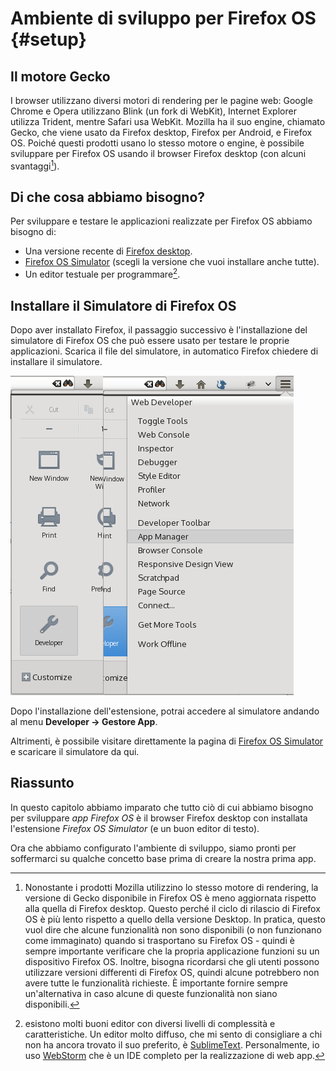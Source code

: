 # Ambiente di sviluppo per Firefox OS {#setup}

## Il motore Gecko
I browser utilizzano diversi motori di rendering per le pagine web: Google Chrome e Opera utilizzano Blink (un fork di WebKit), Internet Explorer utilizza Trident, mentre Safari usa WebKit. Mozilla ha il suo engine, chiamato Gecko, che viene usato da Firefox desktop, Firefox per Android, e Firefox OS. Poiché questi prodotti usano lo stesso motore o engine, è possibile sviluppare per Firefox OS usando il browser Firefox desktop (con alcuni svantaggi[^engine]).

[^engine]: Nonostante i prodotti Mozilla utilizzino lo stesso motore di rendering, la versione di Gecko disponibile in Firefox OS è meno aggiornata rispetto alla quella di Firefox desktop. Questo perché il ciclo di rilascio di Firefox OS è più lento rispetto a quello della versione Desktop. In pratica, questo vuol dire che alcune funzionalità non sono disponibili (o non funzionano come immaginato) quando si trasportano su Firefox OS - quindi è sempre importante verificare che la propria applicazione funzioni su un dispositivo Firefox OS. Inoltre, bisogna ricordarsi che gli utenti possono utilizzare versioni differenti di Firefox OS, quindi alcune potrebbero non avere tutte le funzionalità richieste. È importante fornire sempre un'alternativa in caso alcune di queste funzionalità non siano disponibili.

## Di che cosa abbiamo bisogno?

Per sviluppare e testare le applicazioni realizzate per Firefox OS abbiamo bisogno di:

 * Una versione recente di [Firefox desktop](http://getfirefox.com).
 * [Firefox OS Simulator](https://ftp.mozilla.org/pub/mozilla.org/labs/fxos-simulator/) (scegli la versione che vuoi installare anche tutte). 
 * Un editor testuale per programmare[^editor].
 
[^editor]: esistono molti buoni editor con diversi livelli di complessità e caratteristiche. Un editor molto diffuso, che mi sento di consigliare a chi non ha ancora trovato il suo preferito, è [SublimeText](http://sublimetext.com/). Personalmente, io uso [WebStorm](http://www.jetbrains.com/webstorm/) che è un IDE completo per la realizzazione di web app.
  
## Installare il Simulatore di Firefox OS

Dopo aver installato Firefox, il passaggio successivo è l'installazione del simulatore di Firefox OS che può essere usato per testare le proprie applicazioni. Scarica il file del simulatore, in automatico Firefox chiedere di installare il simulatore.  

![*Developer* con *Gestore App** selezionato](images/originals/tools.png)

Dopo l'installazione dell'estensione, potrai accedere al simulatore andando al menu **Developer -> Gestore App**. 

Altrimenti, è possibile visitare direttamente la pagina di [Firefox OS Simulator](https://addons.mozilla.org/en-US/firefox/addon/firefox-os-simulator/) e scaricare il simulatore da qui.

## Riassunto

In questo capitolo abbiamo imparato che tutto ciò di cui abbiamo bisogno per sviluppare *app Firefox OS* è il browser Firefox desktop con installata l'estensione *Firefox OS Simulator* (e un buon editor di testo).

Ora che abbiamo configurato l'ambiente di sviluppo, siamo pronti per soffermarci su qualche concetto base prima di creare la nostra prima app.
